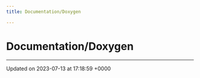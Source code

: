 ```yaml
---
title: Documentation/Doxygen

---
```


# Documentation/Doxygen








-------------------------------

Updated on 2023-07-13 at 17:18:59 +0000
